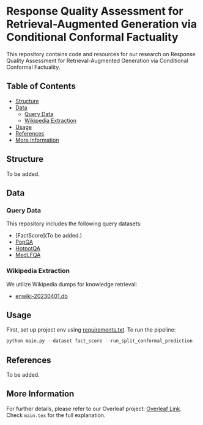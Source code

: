 # Response Quality Assessment for Retrieval-Augmented Generation via Conditional Conformal Factuality

This repository contains code and resources for our research on Response Quality Assessment for Retrieval-Augmented
Generation via Conditional Conformal Factuality.

## Table of Contents
- [Structure](#Structure)
- [Data](#data)
  - [Query Data](#query-data)
  - [Wikipedia Extraction](#wikipedia-extraction)
- [Usage](#usage)
- [References](#references)
- [More Information](#more-information)

## Structure
To be added.

## Data
### Query Data
This repository includes the following query datasets:
- [FactScore](To be added.)
- [PopQA](https://huggingface.co/datasets/akariasai/PopQA)
- [HotpotQA](https://huggingface.co/datasets/hotpotqa/hotpot_qa)
- [MedLFQA](https://github.com/jjcherian/conformal-safety/tree/main/data/MedLFQAv2)

### Wikipedia Extraction
We utilize Wikipedia dumps for knowledge retrieval:
- [enwiki-20230401.db](https://drive.google.com/file/d/1mekls6OGOKLmt7gYtHs0WGf5oTamTNat/view?usp=drive_link)

## Usage
First, set up project env using [requirements.txt](requirements.txt).
To run the pipeline:
```python
python main.py --dataset fact_score --run_split_conformal_prediction
```

## References
To be added. 

## More Information
For further details, please refer to our Overleaf project: [Overleaf Link](https://www.overleaf.com/project/672d37f809abf87f2462aa37). Check `main.tex` for the full explanation.

